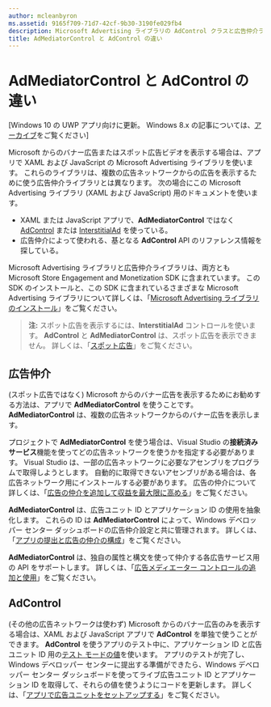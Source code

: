```yaml
---
author: mcleanbyron
ms.assetid: 9165f709-71d7-42cf-9b30-3190fe029fb4
description: Microsoft Advertising ライブラリの AdControl クラスと広告仲介ライブラリの AdMediatorControl クラスの違いについて説明します。
title: AdMediatorControl と AdControl の違い
---
```


# AdMediatorControl と AdControl の違い


\[Windows 10 の UWP アプリ向けに更新。 Windows 8.x の記事については、[アーカイブ](http://go.microsoft.com/fwlink/p/?linkid=619132)をご覧ください\]

Microsoft からのバナー広告またはスポット広告ビデオを表示する場合は、アプリで XAML および JavaScript の Microsoft Advertising ライブラリを使います。 これらのライブラリは、複数の広告ネットワークからの広告を表示するために使う広告仲介ライブラリとは異なります。 次の場合にこの Microsoft Advertising ライブラリ (XAML および JavaScript) 用のドキュメントを使います。

* XAML または JavaScript アプリで、**AdMediatorControl** ではなく [AdControl](https://msdn.microsoft.com/library/windows/apps/microsoft.advertising.winrt.ui.adcontrol.aspx) または [InterstitialAd](https://msdn.microsoft.com/library/windows/apps/microsoft.advertising.winrt.ui.interstitialad.aspx) を使っている。
* 広告仲介によって使われる、基となる **AdControl** API のリファレンス情報を探している。

Microsoft Advertising ライブラリと広告仲介ライブラリは、両方とも Microsoft Store Engagement and Monetization SDK に含まれています。 この SDK のインストールと、この SDK に含まれているさまざまな Microsoft Advertising ライブラリについて詳しくは、「[Microsoft Advertising ライブラリのインストール](install-the-microsoft-advertising-libraries.md)」をご覧ください。

>**注:** スポット広告を表示するには、**InterstitialAd** コントロールを使います。 **AdControl** と **AdMediatorControl** は、スポット広告を表示できません。 詳しくは、「[スポット広告](interstitial-ads.md)」をご覧ください。

 

## 広告仲介


(スポット広告ではなく) Microsoft からのバナー広告を表示するためにお勧めする方法は、アプリで **AdMediatorControl** を使うことです。 **AdMediatorControl** は、複数の広告ネットワークからのバナー広告を表示します。

プロジェクトで **AdMediatorControl** を使う場合は、Visual Studio の**接続済みサービス**機能を使ってどの広告ネットワークを使うかを指定する必要があります。 Visual Studio は、一部の広告ネットワークに必要なアセンブリをプログラムで取得しようとします。 自動的に取得できないアセンブリがある場合は、各広告ネットワーク用にインストールする必要があります。 広告の仲介について詳しくは、「[広告の仲介を追加して収益を最大限に高める](use-ad-mediation-to-maximize-revenue.md)」をご覧ください。

**AdMediatorControl** は、広告ユニット ID とアプリケーション ID の使用を抽象化します。 これらの ID は **AdMediatorControl** によって、Windows デベロッパー センター ダッシュボードの広告仲介設定と共に管理されます。 詳しくは、「[アプリの提出と広告の仲介の構成](submit-your-app-and-configure-ad-mediation.md)」をご覧ください。

**AdMediatorControl** は、独自の属性と構文を使って仲介する各広告サービス用の API をサポートします。 詳しくは、「[広告メディエーター コントロールの追加と使用](add-and-use-the-ad-mediator-control.md)」をご覧ください。

## AdControl


(その他の広告ネットワークは使わず) Microsoft からのバナー広告のみを表示する場合は、XAML および JavaScript アプリで **AdControl** を単独で使うことができます。 **AdControl** を使うアプリのテスト中に、アプリケーション ID と広告ユニット ID 用の[テスト モードの値](test-mode-values.md)を使います。 アプリのテストが完了し、Windows デベロッパー センターに提出する準備ができたら、Windows デベロッパー センター ダッシュボードを使ってライブ広告ユニット ID とアプリケーション ID を取得して、それらの値を使うようにコードを更新します。 詳しくは、「[アプリで広告ユニットをセットアップする](set-up-ad-units-in-your-app.md)」をご覧ください。

 

 


<!--HONumber=May16_HO2-->


